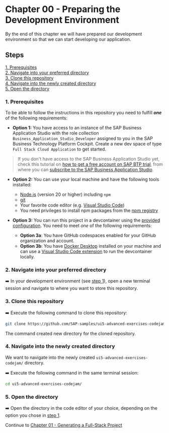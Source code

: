 # Chapter 00 - Preparing the Development Environment

By the end of this chapter we will have prepared our development environment so that we can start developing our application.

## Steps

[1. Prerequisites](#1-prerequisites)<br>
[2. Navigate into your preferred directory](#2-navigate-into-your-preferred-directory)<br>
[3. Clone this repository](#3-clone-this-repository)<br>
[4. Navigate into the newly created directory](#4-navigate-into-the-newly-created-directory)<br>
[5. Open the directory](#5-open-the-directory)<br>

### 1. Prerequisites

To be able to follow the instructions in this repository you need to fulfill ***one*** of the following requirements:

- **Option 1:** You have access to an instance of the SAP Business Application Studio with the role collection `Business_Application_Studio_Developer` assigned to you in the SAP Business Technology Platform Cockpit. Create a new dev space of type `Full Stack Cloud Application` to get started.

> If you don't have access to the SAP Business Application Studio yet, check this tutorial on [how to get a free account on SAP BTP trial](https://developers.sap.com/tutorials/hcp-create-trial-account.html), from where you can [subscribe to the SAP Business Application Studio](https://developers.sap.com/tutorials/appstudio-onboarding.html).

- **Option 2:** You can use your local machine and have the following tools installed:
  - [Node.js](https://nodejs.org/en/) (version 20 or higher) including `npm`
  - [git](https://git-scm.com/book/en/v2/Getting-Started-Installing-Git)
  - Your favorite code editor (e.g. [Visual Studio Code](https://code.visualstudio.com/download))
  - You need privileges to install npm packages from the [npm registry](https://www.npmjs.com/)

- **Option 3:** You can run this project in a devcontainer using the [provided configuration](/.devcontainer). You need to meet *one* of the following requirements:
  - **Option 3a**: You have GitHub codespaces enabled for your GitHub organization and account.
  - **Option 3b**: You have [Docker Desktop](https://www.docker.com/products/docker-desktop/) installed on your machine and can use a [Visual Studio Code extension](https://marketplace.visualstudio.com/items?itemName=ms-vscode-remote.remote-containers) to run the devcontainer locally.

### 2. Navigate into your preferred directory

➡️ In your development environment (see [step 1](#1-prerequisites)), open a new terminal session and navigate to where you want to store this repository.

### 3. Clone this repository

➡️ Execute the following command to clone this repository:

```bash
git clone https://github.com/SAP-samples/ui5-advanced-exercises-codejam
```

The command created new directory for the cloned repository.

### 4. Navigate into the newly created directory

We want to navigate into the newly created `ui5-advanced-exercises-codejam/` directory.

➡️ Execute the following command in the same terminal session:

```bash
cd ui5-advanced-exercises-codejam/
```

### 5. Open the directory

➡️ Open the directory in the code editor of your choice, depending on the option you chose in [step 1](#1-prerequisites).

Continue to [Chapter 01 - Generating a Full-Stack Project](/chapters/01-generating-full-stack-project/)
